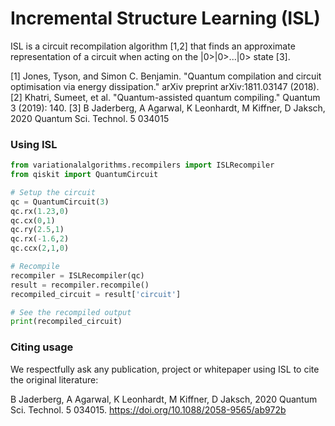 # Incremental Structure Learning (ISL)

ISL is a circuit recompilation algorithm [1,2] that finds an approximate representation of a circuit when acting on the |0>|0>...|0> state [3].

[1] Jones, Tyson, and Simon C. Benjamin. "Quantum compilation and circuit optimisation via energy dissipation." arXiv preprint arXiv:1811.03147 (2018).
[2] Khatri, Sumeet, et al. "Quantum-assisted quantum compiling." Quantum 3 (2019): 140.
[3] B Jaderberg, A Agarwal, K Leonhardt, M Kiffner, D Jaksch, 2020 Quantum Sci. Technol. 5 034015

### Using ISL
```python
from variationalalgorithms.recompilers import ISLRecompiler
from qiskit import QuantumCircuit

# Setup the circuit
qc = QuantumCircuit(3)
qc.rx(1.23,0)
qc.cx(0,1)
qc.ry(2.5,1)
qc.rx(-1.6,2)
qc.ccx(2,1,0)

# Recompile
recompiler = ISLRecompiler(qc)
result = recompiler.recompile()
recompiled_circuit = result['circuit']

# See the recompiled output
print(recompiled_circuit)
```

### Citing usage

We respectfully ask any publication, project or whitepaper using ISL to cite the original literature:

B Jaderberg, A Agarwal, K Leonhardt, M Kiffner, D Jaksch, 2020 Quantum Sci. Technol. 5 034015.
https://doi.org/10.1088/2058-9565/ab972b

